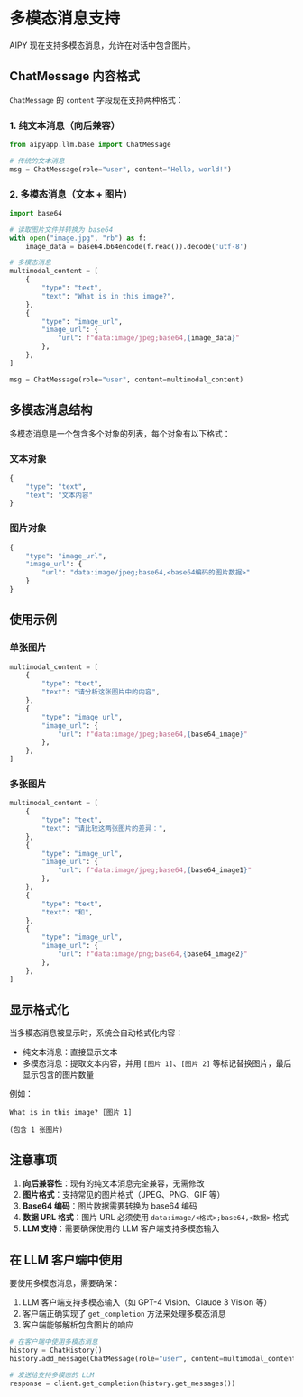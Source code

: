 # 多模态消息支持

AIPY 现在支持多模态消息，允许在对话中包含图片。

## ChatMessage 内容格式

`ChatMessage` 的 `content` 字段现在支持两种格式：

### 1. 纯文本消息（向后兼容）

```python
from aipyapp.llm.base import ChatMessage

# 传统的文本消息
msg = ChatMessage(role="user", content="Hello, world!")
```

### 2. 多模态消息（文本 + 图片）

```python
import base64

# 读取图片文件并转换为 base64
with open("image.jpg", "rb") as f:
    image_data = base64.b64encode(f.read()).decode('utf-8')

# 多模态消息
multimodal_content = [
    {
        "type": "text",
        "text": "What is in this image?",
    },
    {
        "type": "image_url",
        "image_url": {
            "url": f"data:image/jpeg;base64,{image_data}"
        },
    },
]

msg = ChatMessage(role="user", content=multimodal_content)
```

## 多模态消息结构

多模态消息是一个包含多个对象的列表，每个对象有以下格式：

### 文本对象
```python
{
    "type": "text",
    "text": "文本内容"
}
```

### 图片对象
```python
{
    "type": "image_url",
    "image_url": {
        "url": "data:image/jpeg;base64,<base64编码的图片数据>"
    }
}
```

## 使用示例

### 单张图片
```python
multimodal_content = [
    {
        "type": "text",
        "text": "请分析这张图片中的内容",
    },
    {
        "type": "image_url",
        "image_url": {
            "url": f"data:image/jpeg;base64,{base64_image}"
        },
    },
]
```

### 多张图片
```python
multimodal_content = [
    {
        "type": "text",
        "text": "请比较这两张图片的差异：",
    },
    {
        "type": "image_url",
        "image_url": {
            "url": f"data:image/jpeg;base64,{base64_image1}"
        },
    },
    {
        "type": "text",
        "text": "和",
    },
    {
        "type": "image_url",
        "image_url": {
            "url": f"data:image/png;base64,{base64_image2}"
        },
    },
]
```

## 显示格式化

当多模态消息被显示时，系统会自动格式化内容：

- 纯文本消息：直接显示文本
- 多模态消息：提取文本内容，并用 `[图片 1]`、`[图片 2]` 等标记替换图片，最后显示包含的图片数量

例如：
```
What is in this image? [图片 1]

(包含 1 张图片)
```

## 注意事项

1. **向后兼容性**：现有的纯文本消息完全兼容，无需修改
2. **图片格式**：支持常见的图片格式（JPEG、PNG、GIF 等）
3. **Base64 编码**：图片数据需要转换为 base64 编码
4. **数据 URL 格式**：图片 URL 必须使用 `data:image/<格式>;base64,<数据>` 格式
5. **LLM 支持**：需要确保使用的 LLM 客户端支持多模态输入

## 在 LLM 客户端中使用

要使用多模态消息，需要确保：

1. LLM 客户端支持多模态输入（如 GPT-4 Vision、Claude 3 Vision 等）
2. 客户端正确实现了 `get_completion` 方法来处理多模态消息
3. 客户端能够解析包含图片的响应

```python
# 在客户端中使用多模态消息
history = ChatHistory()
history.add_message(ChatMessage(role="user", content=multimodal_content))

# 发送给支持多模态的 LLM
response = client.get_completion(history.get_messages())
``` 